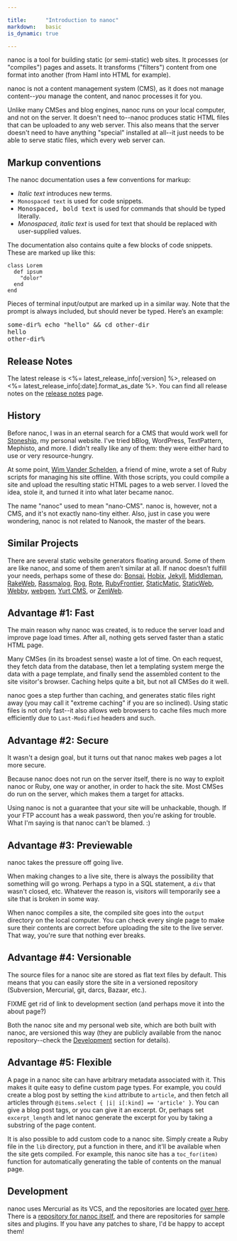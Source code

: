 ```yaml
---

title:      "Introduction to nanoc"
markdown:   basic
is_dynamic: true

---
```


nanoc is a tool for building static (or semi-static) web sites. It processes (or "compiles") pages and assets. It transforms ("filters") content from one format into another (from Haml into HTML for example).

nanoc is not a content management system (CMS), as it does not manage content--*you* manage the content, and nanoc processes it for you.

Unlike many CMSes and blog engines, nanoc runs on your local computer, and not on the server. It doesn't need to--nanoc produces static HTML files that can be uploaded to any web server. This also means that the server doesn't need to have anything "special" installed at all--it just needs to be able to serve static files, which every web server can.

Markup conventions
------------------

The nanoc documentation uses a few conventions for markup:

* <i>Italic text</i> introduces new terms.
* <code>Monospaced text</code> is used for code snippets.
* <kbd>Monospaced, bold text</kbd> is used for commands that should be typed literally.
* <var>Monospaced, italic text</var> is used for text that should be replaced with user-supplied values.

The documentation also contains quite a few blocks of code snippets. These are marked up like this:

<pre title="Title of the snippet"><code class="lang-ruby">class Lorem
  def ipsum
    "dolor"
  end
end</code></pre>

Pieces of terminal input/output are marked up in a similar way. Note that the prompt is always included, but should never be typed. Here’s an example:

<pre title="Title of the snippet"><span class="prompt">some-dir%</span> <kbd>echo "hello" &amp;&amp; cd other-dir</kbd>
hello
<span class="prompt">other-dir%</span></pre>

Release Notes
-------------

The latest release is <%= latest_release_info[:version] %>, released on <%= latest_release_info[:date].format_as_date %>. You can find all release notes on the [release notes](/release-notes/) page.

History
-------

Before nanoc, I was in an eternal search for a CMS that would work well for [Stoneship](http://stoneship.org/), my personal website. I've tried bBlog, WordPress, TextPattern, Mephisto, and more. I didn't really like any of them: they were either hard to use or very resource-hungry.

At some point, [Wim Vander Schelden](http://fixnum.org/), a friend of mine, wrote a set of Ruby scripts for managing his site offline. With those scripts, you could compile a site and upload the resulting static HTML pages to a web server. I loved the idea, stole it, and turned it into what later became nanoc.

The name "nanoc" used to mean "nano-CMS". nanoc is, however, not a CMS, and it's not exactly nano-tiny either. Also, just in case you were wondering, nanoc is not related to Nanook, the master of the bears.

Similar Projects
----------------

There are several static website generators floating around. Some of them are like nanoc, and some of them aren’t similar at all. If nanoc doesn’t fulfill your needs, perhaps some of these do: [Bonsai](http://tinytree.info/), [Hobix](http://hobix.com/), [Jekyll](http://github.com/mojombo/jekyll), [Middleman](http://github.com/tdreyno/middleman), [RakeWeb](http://rubyforge.org/projects/rakeweb/), [Rassmalog](http://rassmalog.rubyforge.org/), [Rog](http://rog.rubyforge.org/), [Rote](http://rote.rubyforge.org/), [RubyFrontier](http://www.apeth.com/RubyFrontierDocs/default.html), [StaticMatic](http://rubyforge.org/projects/staticmatic/), [StaticWeb](http://staticweb.rubyforge.org/), [Webby](http://webby.rubyforge.org/), [webgen](http://webgen.rubyforge.org/), [Yurt CMS](http://yurtcms.roberthahn.ca/), or [ZenWeb](http://www.zenspider.com/ZSS/Products/ZenWeb/).

Advantage #1: Fast
------------------

The main reason why nanoc was created, is to reduce the server load and improve page load times. After all, nothing gets served faster than a static HTML page.

Many CMSes (in its broadest sense) waste a lot of time. On each request, they fetch data from the database, then let a templating system merge the data with a page template, and finally send the assembled content to the site visitor's browser. Caching helps quite a bit, but not all CMSes do it well.

nanoc goes a step further than caching, and generates static files right away (you may call it "extreme caching" if you are so inclined). Using static files is not only fast--it also allows web browsers to cache files much more efficiently due to `Last-Modified` headers and such.

Advantage #2: Secure
--------------------

It wasn't a design goal, but it turns out that nanoc makes web pages a lot more secure.

Because nanoc does not run on the server itself, there is no way to exploit nanoc or Ruby, one way or another, in order to hack the site. Most CMSes do run on the server, which makes them a target for attacks.

Using nanoc is not a guarantee that your site will be unhackable, though. If your FTP account has a weak password, then you're asking for trouble. What I'm saying is that nanoc can't be blamed. :)

Advantage #3: Previewable
-------------------------

nanoc takes the pressure off going live.

When making changes to a live site, there is always the possibility that something will go wrong. Perhaps a typo in a SQL statement, a `div` that wasn't closed, etc. Whatever the reason is, visitors will temporarily see a site that is broken in some way.

When nanoc compiles a site, the compiled site goes into the `output` directory on the local computer. You can check every single page to make sure their contents are correct before uploading the site to the live server. That way, you're sure that nothing ever breaks.

Advantage #4: Versionable
-------------------------

The source files for a nanoc site are stored as flat text files by default. This means that you can easily store the site in a versioned repository (Subversion, Mercurial, git, darcs, Bazaar, etc.).

FIXME get rid of link to development section (and perhaps move it into the about page?)

Both the nanoc site and my personal web site, which are both built with nanoc, are versioned this way (they are publicly available from the nanoc repository--check the [Development](#development) section for details).

Advantage #5: Flexible
----------------------

A page in a nanoc site can have arbitrary metadata associated with it. This makes it quite easy to define custom page types. For example, you could create a blog post by setting the `kind` attribute to `article`, and then fetch all articles through `@items.select { |i| i[:kind] == 'article' }`. You can give a blog post tags, or you can give it an excerpt. Or, perhaps set `excerpt_length` and let nanoc generate the excerpt for you by taking a substring of the page content.

It is also possible to add custom code to a nanoc site. Simply create a Ruby file in the `lib` directory, put a function in there, and it'll be available when the site gets compiled. For example, this nanoc site has a `toc_for(item)` function for automatically generating the table of contents on the manual page.

Development
-----------

nanoc uses Mercurial as its VCS, and the repositories are located [over here](http://projects.stoneship.org/hg/). There is a [repository for nanoc itself](http://projects.stoneship.org/hg/nanoc), and there are repositories for sample sites and plugins. If you have any patches to share, I'd be happy to accept them!
